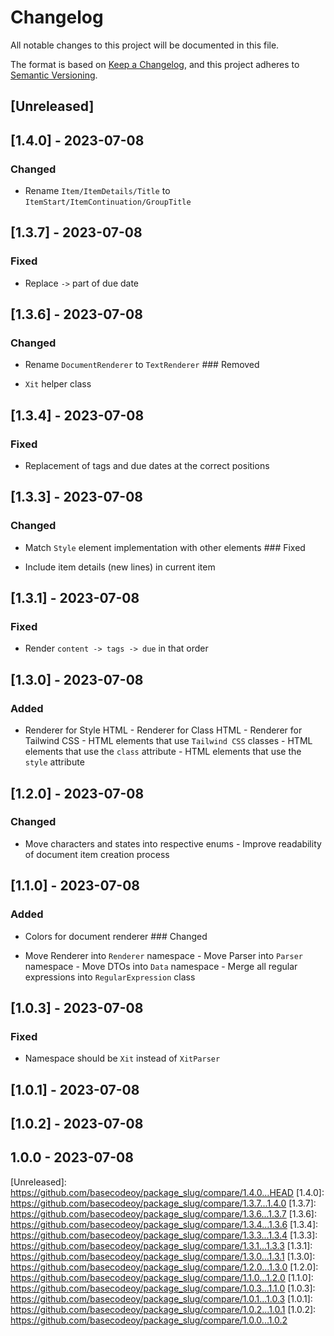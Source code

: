 # Changelog

All notable changes to this project will be documented in this file.

The format is based on [Keep a Changelog](https://keepachangelog.com/en/1.0.0/),
and this project adheres to
[Semantic Versioning](https://semver.org/spec/v2.0.0.html).

<a name="unreleased"></a>

## [Unreleased]


<a name="1.4.0"></a>

## [1.4.0] - 2023-07-08

### Changed

- Rename `Item/ItemDetails/Title` to `ItemStart/ItemContinuation/GroupTitle`
<a name="1.3.7"></a>

## [1.3.7] - 2023-07-08

### Fixed

- Replace `->` part of due date
<a name="1.3.6"></a>

## [1.3.6] - 2023-07-08

### Changed

- Rename `DocumentRenderer` to `TextRenderer`  ### Removed

- `Xit` helper class
<a name="1.3.4"></a>

## [1.3.4] - 2023-07-08

### Fixed

- Replacement of tags and due dates at the correct positions
<a name="1.3.3"></a>

## [1.3.3] - 2023-07-08

### Changed

- Match `Style` element implementation with other elements  ### Fixed

- Include item details (new lines) in current item
<a name="1.3.1"></a>

## [1.3.1] - 2023-07-08

### Fixed

- Render `content -> tags -> due` in that order
<a name="1.3.0"></a>

## [1.3.0] - 2023-07-08

### Added

- Renderer for Style HTML - Renderer for Class HTML - Renderer for Tailwind CSS - HTML elements that use `Tailwind CSS` classes - HTML elements that use the `class` attribute - HTML elements that use the `style` attribute
<a name="1.2.0"></a>

## [1.2.0] - 2023-07-08

### Changed

- Move characters and states into respective enums - Improve readability of document item creation process
<a name="1.1.0"></a>

## [1.1.0] - 2023-07-08

### Added

- Colors for document renderer  ### Changed

- Move Renderer into `Renderer` namespace - Move Parser into `Parser` namespace - Move DTOs into `Data` namespace - Merge all regular expressions into `RegularExpression` class
<a name="1.0.3"></a>

## [1.0.3] - 2023-07-08

### Fixed

- Namespace should be `Xit` instead of `XitParser`
<a name="1.0.1"></a>

## [1.0.1] - 2023-07-08


<a name="1.0.2"></a>

## [1.0.2] - 2023-07-08


<a name="1.0.0"></a>

## 1.0.0 - 2023-07-08

 [Unreleased]: https://github.com/basecodeoy/package_slug/compare/1.4.0...HEAD [1.4.0]: https://github.com/basecodeoy/package_slug/compare/1.3.7...1.4.0 [1.3.7]: https://github.com/basecodeoy/package_slug/compare/1.3.6...1.3.7 [1.3.6]: https://github.com/basecodeoy/package_slug/compare/1.3.4...1.3.6 [1.3.4]: https://github.com/basecodeoy/package_slug/compare/1.3.3...1.3.4 [1.3.3]: https://github.com/basecodeoy/package_slug/compare/1.3.1...1.3.3 [1.3.1]: https://github.com/basecodeoy/package_slug/compare/1.3.0...1.3.1 [1.3.0]: https://github.com/basecodeoy/package_slug/compare/1.2.0...1.3.0 [1.2.0]: https://github.com/basecodeoy/package_slug/compare/1.1.0...1.2.0 [1.1.0]: https://github.com/basecodeoy/package_slug/compare/1.0.3...1.1.0 [1.0.3]: https://github.com/basecodeoy/package_slug/compare/1.0.1...1.0.3 [1.0.1]: https://github.com/basecodeoy/package_slug/compare/1.0.2...1.0.1 [1.0.2]: https://github.com/basecodeoy/package_slug/compare/1.0.0...1.0.2
